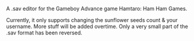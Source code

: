 A .sav editor for the Gameboy Advance game Hamtaro: Ham Ham Games.


Currently, it only supports changing the sunflower seeds count & your username.
More stuff will be added overtime. Only a very small part of the .sav format has been reversed.